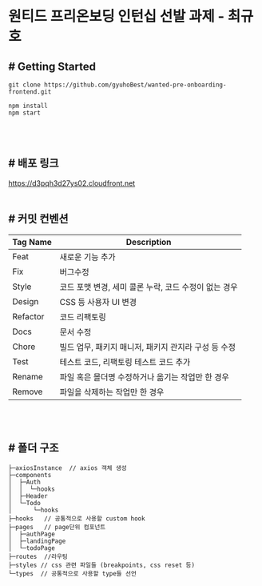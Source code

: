 # 원티드 프리온보딩 인턴십 선발 과제 - 최규호

## # Getting Started

```
git clone https://github.com/gyuhoBest/wanted-pre-onboarding-frontend.git

npm install
npm start
```

<br><br>

## # 배포 링크

https://d3pqh3d27ys02.cloudfront.net
<br><br>

## # 커밋 컨벤션

| Tag Name | Description                                           |
| -------- | ----------------------------------------------------- |
| Feat     | 새로운 기능 추가                                      |
| Fix      | 버그수정                                              |
| Style    | 코드 포맷 변경, 세미 콜론 누락, 코드 수정이 없는 경우 |
| Design   | CSS 등 사용자 UI 변경                                 |
| Refactor | 코드 리팩토링                                         |
| Docs     | 문서 수정                                             |
| Chore    | 빌드 업무, 패키지 매니저, 패키지 관지라 구성 등 수정  |
| Test     | 테스트 코드, 리팩토링 테스트 코드 추가                |
| Rename   | 파일 혹은 몰더명 수정하거나 옮기는 작업만 한 경우     |
| Remove   | 파일을 삭제하는 작업만 한 경우                        |

<br><br>

## # 폴더 구조

```
├─axiosInstance  // axios 객체 생성
├─components
│  ├─Auth
│  │  └─hooks
│  ├─Header
│  └─Todo
│      └─hooks
├─hooks   // 공통적으로 사용할 custom hook
├─pages   // page단위 컴포넌트
│  ├─authPage
│  ├─landingPage
│  └─todoPage
├─routes  //라우팅
├─styles // css 관련 파일들 (breakpoints, css reset 등)
└─types  // 공통적으로 사용할 type들 선언


```
